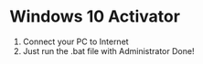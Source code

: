 # Windows 10 Activator
1. Connect your PC to Internet
2. Just run the .bat file with Administrator
Done!
